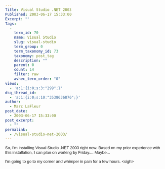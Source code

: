 ```yaml
---
Title: Visual Studio .NET 2003
Published: 2003-06-17 15:33:00
Excerpt: ""
Tags:
  - 
    term_id: 70
    name: Visual Studio
    slug: visual-studio
    term_group: 0
    term_taxonomy_id: 73
    taxonomy: post_tag
    description: ""
    parent: 0
    count: 14
    filter: raw
    avhec_term_order: "0"
views:
  - 'a:1:{i:0;s:3:"299";}'
dsq_thread_id:
  - 'a:1:{i:0;s:10:"3538636876";}'
author:
  - Marc LaFleur
post_date:
  - 2003-06-17 15:33:00
post_excerpt:
  - ""
permalink:
  - /visual-studio-net-2003/
---
```

<p><span class="625382715-17062003"><font face="Arial" size="2">So, I'm installing 
Visual Studio .NET 2003 right now. Based on my prior experience with this 
installation, I can plan on working by Friday.... Maybe...</font></span></p>
<p><span class="625382715-17062003"><font face="Arial" size="2">I'm going to go to my 
corner and whimper in pain for a few hours. 
&lt;sigh&gt;</font></span></p>